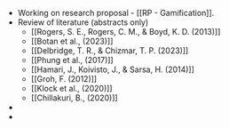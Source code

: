 - Working on research proposal - [[RP - Gamification]].
- Review of literature (abstracts only)
	- [[Rogers, S. E., Rogers, C. M., & Boyd, K. D. (2013)]]
	- [[Botan et al., (2023)]]
	- [[Delbridge, T. R., & Chizmar, T. P. (2023)]]
	- [[Phung et al., (2017)]]
	- [[Hamari, J., Koivisto, J., & Sarsa, H. (2014)]]
	- [[Groh, F. (2012)]]
	- [[Klock et al., (2020)]]
	- [[Chillakuri, B., (2020)]]
-
-